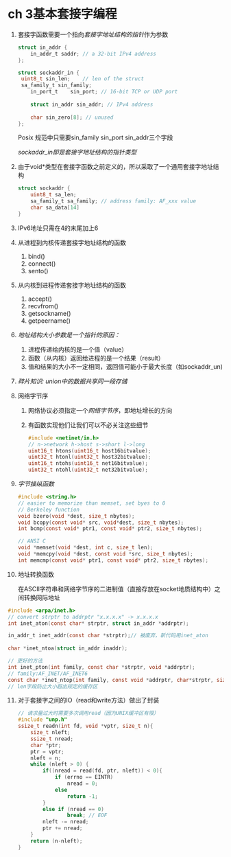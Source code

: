 # ch 3基本套接字编程

1. 套接字函数需要一个指向*套接字地址结构的指针*作为参数  

   ```c
   struct in_addr {
       in_addr_t saddr; // a 32-bit IPv4 address
   };
   
   struct sockaddr_in {
   	uint8_t sin_len;	// len of the struct
   	sa_family_t sin_family;
       in_port_t	sin_port; // 16-bit TCP or UDP port
       
       struct in_addr sin_addr; // IPv4 address
       
       char sin_zero[8]; // unused
   };
   
   ```

   Posix 规范中只需要sin_family sin_port sin_addr三个字段

   *sockaddr_in即是套接字地址结构的指针类型*  

2. 由于void*类型在套接字函数之前定义的，所以采取了一个通用套接字地址结构

   ```c
   struct sockaddr {
       uint8_t sa_len;
       sa_family_t sa_family; // address family: AF_xxx value
       char sa_data[14]
   }
   ```

3. IPv6地址只需在4的末尾加上6

4. 从进程到内核传递套接字地址结构的函数

   1. bind()
   2. connect()
   3. sento()

5. 从内核到进程传递套接字地址结构的函数

   1. accept()
   2. recvfrom()
   3. getsockname()
   4. getpeername()

6. *地址结构大小参数是一个指针的原因：*

   1. 进程传递给内核的是一个值（value）
   2. 函数（从内核）返回给进程的是一个结果（result）
   3. 值和结果的大小不一定相同，返回值可能小于最大长度（如sockaddr_un)

7. *碎片知识: union中的数据共享同一段存储*

8. 网络字节序

   1. 网络协议必须指定一个*网络字节序*，即地址增长的方向

   2. 有函数实现他们让我们可以不必关注这些细节

      ```c
      #include <netinet/in.h>
      // n->network h->host s->short l->long
      uint16_t htons(uint16_t host16bitvalue);
      uint32_t htonl(uint32_t host32bitvalue);
      uint16_t ntohs(uint16_t net16bitvalue);
      uint32_t ntohl(uint32_t net32bitvalue);
      ```

9. *字节操纵函数*

   ```c
   #include <string.h>
   // easier to memorize than memset, set byes to 0
   // Berkeley function
   void bzero(void *dest, size_t nbytes);
   void bcopy(const void* src, void*dest, size_t nbytes);
   int bcmp(const void* ptr1, const void* ptr2, size_t nbytes);
   
   // ANSI C
   void *memset(void *dest, int c, size_t len);
   void *memcpy(void *dest, const void *src, size_t nbytes);
   int memcmp(const void* ptr1, const void* ptr2, size_t nbytes);
   
   ```

10. 地址转换函数

    在ASCII字符串和网络字节序的二进制值（直接存放在socket地质结构中）之间转换网际地址

```c
#include <arpa/inet.h>
// convert strptr to addrptr "x.x.x.x" -> x.x.x.x
int inet_aton(const char* strptr, struct in_addr *addrptr);

in_addr_t inet_addr(const char *strptr);// 被废弃，新代码用inet_aton
    
char *inet_ntoa(struct in_addr inaddr);

// 更好的方法
int inet_pton(int family, const char *strptr, void *addrptr);
// family:AF_INET/AF_INET6
const char *inet_ntop(int family, const void *addrptr, char*strptr, size_t len);
// len字段防止大小超出规定的缓存区
```



11. 对于套接字之间的IO（read和write方法）做出了封装

    ```c
    // 请求量过大时需要多次调用read（因为UNIX缓冲区有限）
    #include "unp.h"
    ssize_t readn(int fd, void *vptr, size_t n){
        size_t nleft;
        ssize_t nread;
        char *ptr;
        ptr = vptr;
        nleft = n;
        while (nleft > 0) {
            if((nread = read(fd, ptr, nleft)) < 0){
                if (errno == EINTR)
                    nread = 0;
                else
                    return -1;
            }
            else if (nread == 0)
                	break; // EOF
            nleft -= nread;
            ptr += nread;
        }
        return (n-nleft);
    }
    ```

    